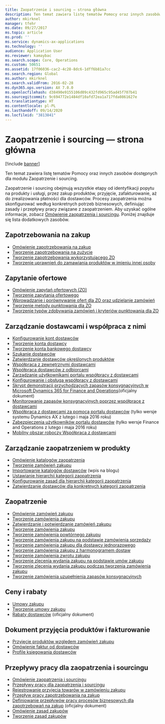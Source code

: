```yaml
---
title: Zaopatrzenie i sourcing — strona główna
description: Ten temat zawiera listę tematów Pomocy oraz innych zasobów dostępnych dla modułu Zaopatrzenie i sourcing.
author: mkirknel
manager: tfehr
ms.date: 09/27/2017
ms.topic: article
ms.prod: ''
ms.service: dynamics-ax-applications
ms.technology: ''
audience: Application User
ms.reviewer: kamaybac
ms.search.scope: Core, Operations
ms.custom: 50651
ms.assetid: 17f06036-cac2-4c28-8dc6-1dff6b81a7cc
ms.search.region: Global
ms.author: mkirknel
ms.search.validFrom: 2016-02-28
ms.dyn365.ops.version: AX 7.0.0
ms.openlocfilehash: d38490e9155106d09c432fd965c95ad45f707b41
ms.sourcegitcommit: 9c694772e1484df10afd72ea1a717fda0861627e
ms.translationtype: HT
ms.contentlocale: pl-PL
ms.lasthandoff: 09/14/2020
ms.locfileid: "3813841"
---
```

# <a name="procurement-and-sourcing-home-page"></a>Zaopatrzenie i sourcing — strona główna

[!include [banner](../includes/banner.md)]

Ten temat zawiera listę tematów Pomocy oraz innych zasobów dostępnych dla modułu Zaopatrzenie i sourcing.

Zaopatrzenie i sourcing obejmują wszystkie etapy od identyfikacji popytu na produkty i usługi, przez zakup produktów, przyjęcie, zafakturowanie, aż do zrealizowania płatności dla dostawców. Procesy zaopatrzenia można skonfigurować według konkretnych potrzeb biznesowych, definiując zasady i przepływy pracy związane z zaopatrzeniem. Aby uzyskać ogólne informacje, zobacz [Omówienie zaopatrzenia i sourcingu](procurement-sourcing-overview.md). Poniżej znajduje się lista dodatkowych zasobów.

## <a name="purchase-requisitions"></a>Zapotrzebowania na zakup
-   [Omówienie zapotrzebowania na zakup](purchase-requisitions-overview.md)
-   [Tworzenie zapotrzebowania na zużycie](tasks/create-requisition-consumption.md)
-   [Tworzenie zapotrzebowania wykorzystującego ZO](tasks/create-requisition-uses-rfq.md)
-   [Tworzenie uprawnień do zamawiania produktów w imieniu innej osoby](tasks/set-up-permissions-ordering-products.md)

## <a name="requests-for-quotation"></a>Zapytanie ofertowe
-   [Omówienie zapytań ofertowych (ZO)](request-quotations.md)
-   [Tworzenie zapytania ofertowego](tasks/create-request-quotation.md)
-   [Wprowadzanie i porównywanie ofert dla ZO oraz udzielanie zamówień](tasks/enter-compare-rfq-bids-award-contracts.md)
-   [Tworzenie metody punktowania dla ZO](tasks/create-scoring-method-rfqs.md)
-   [Tworzenie typów zdobywania zamówień i kryteriów punktowania dla ZO](tasks/create-solicitation-types-scoring-criteria-rfqs.md)

## <a name="vendor-management-and-collaboration"></a>Zarządzanie dostawcami i współpraca z nimi
-   [Konfigurowanie kont dostawców](set-up-vendor-accounts.md)
-   [Tworzenie konta dostawcy](tasks/create-vendor-account.md)
-   [Tworzenie konta bankowego dostawcy](tasks/create-vendor-bank-account.md)
-   [Szukanie dostawców](tasks/search-vendors.md)
-   [Zatwierdzanie dostawców określonych produktów](tasks/approve-vendors-specific-products.md)
-   [Współpraca z zewnętrznymi dostawcami](vendor-collaboration-work-external-vendors.md)
-   [Współpraca dostawców z odbiorcami](vendor-collaboration-work-customers-dynamics-365-operations.md)
-   [Zarządzanie użytkownikami portalu współpracy z dostawcami](manage-vendor-collaboration-users.md)
-   [Konfigurowanie i obsługa współpracy z dostawcami](set-up-maintain-vendor-collaboration.md)
-   [Skrypt demonstracji przychodzących zapasów konsygnacyjnych w Microsoft Dynamics 365 for Finance and Operations](https://www.microsoft.com/download/details.aspx?id=101945)(oficjalny dokument)
-   [Monitorowanie zapasów konsygnacyjnych poprzez współpracę z dostawcami](../inventory/tasks/monitor-consignment-inventory-vendor-collaboration.md)
-   [Współpraca z dostawcami za pomocą portalu dostawców](collaborate-vendors-vendor-portal.md) (tylko wersje systemu Dynamics AX z lutego i maja 2016 roku)
-   [Zabezpieczenia użytkowników portalu dostawców](configure-security-vendor-portal-users.md) (tylko wersje Finance and Operations z lutego i maja 2016 roku)
-   [Mobilny obszar roboczy Współpraca z dostawcami](vendor-collaboration-mobile-workspace.md)

## <a name="procurement-product-management"></a>Zarządzanie zaopatrzeniem w produkty
-   [Omówienie katalogów zaopatrzenia](procurement-catalogs.md)
-   [Tworzenie zamówień zakupu](tasks/create-procurement-catalog.md)
-   [Importowanie katalogów dostawców](https://blogs.msdn.microsoft.com/dynamicsaxscm/2016/05/25/vendor-catalogs-in-dynamics-ax/) (wpis na blogu)
-   [Ustawianie hierarchii kategorii zaopatrzenia](tasks/set-up-procurement-category-hierarchy.md)
-   [Konfigurowanie zasad dla hierarchii kategorii zaopatrzenia](tasks/set-up-policies-procurement-category-hierarchies.md)
-   [Zatwierdzanie dostawców dla konkretnych kategorii zaopatrzenia](tasks/approve-vendors-specific-procurement-categories.md)

## <a name="procurement"></a>Zaopatrzenie
-   [Omówienie zamówień zakupu](purchase-order-overview.md)
-   [Tworzenie zamówienia zakupu](purchase-order-creation.md)
-   [Zatwierdzanie i potwierdzanie zamówień zakupu](purchase-order-approval-confirmation.md)
-   [Tworzenie zamówienia zakupu](tasks/create-purchase-order.md)
-   [Tworzenie zamówienia powtórnego zakupu](tasks/create-repeat-purchase-order.md)
-   [Tworzenie zamówienia zakupu na podstawie zamówienia sprzedaży](../sales-marketing/tasks/create-purchase-order-sales-order.md)
-   [Tworzenie zamówienia zakupu dla dostawcy jednorazowego](tasks/create-purchase-order-one-time-supplier.md)
-   [Tworzenie zamówienia zakupu z harmonogramem dostaw](tasks/create-purchase-order-delivery-schedule.md)
-   [Tworzenie zamówienia zwrotu zakupu](tasks/create-purchase-return-order.md)
-   [Tworzenie zlecenia wydania zakupu na podstawie umów zakupu](tasks/create-purchase-release-order-purchase-agreement.md)
-   [Tworzenie zlecenia wydania zakupu podczas tworzenia zamówienia zakupu](tasks/create-purchase-release-order-creating-purchase-order.md)
-   [Tworzenie zamówienia uzupełnienia zapasów konsygnacyjnych](../inventory/tasks/create-consignment-replenishment-order.md)

## <a name="prices-and-discounts"></a>Ceny i rabaty
-   [Umowy zakupu](purchase-agreements.md)
-   [Tworzenie umowy zakupu](tasks/create-purchase-agreement.md)
-   [Rabaty dostawców](https://mbs.microsoft.com/customersource/northamerica/AX/learning/documentation/white-papers/Vendor_rebates) (oficjalny dokument)

## <a name="product-receipt-and-invoicing"></a>Dokument przyjęcia produktów i fakturowanie
-   [Przyjęcie produktów względem zamówień zakupu](product-receipt-against-purchase-orders.md)
-   [Omówienie faktur od dostawców](../../financials/accounts-payable/vendor-invoices-overview.md)
-   [Profile księgowania dostawców](../../financials/accounts-payable/vendor-posting-profiles.md)

## <a name="procurement-and-sourcing-workflows"></a>Przepływy pracy dla zaopatrzenia i sourcingu
-   [Omówienie zaopatrzenia i sourcingu](procurement-sourcing-overview.md)
-   [Przepływy pracy dla zaopatrzenia i sourcingu](procurement-sourcing-workflows.md)
-   [Rejestrowanie przyjęcia towarów w zamówieniu zakupu](tasks/record-receipt-goods-purchase-order.md)
-   [Przepływ pracy zapotrzebowania na zakup](purchase-requisitions-workflow.md)
-   [Definiowanie przepływów pracy procesów biznesowych dla zapotrzebowań na zakup](https://www.microsoft.com/download/details.aspx?id=101821) (oficjalny dokument)
-   [Omówienie zasad zakupów](purchase-policies.md)
-   [Tworzenie zasad zakupów](tasks/create-purchasing-policies.md)




